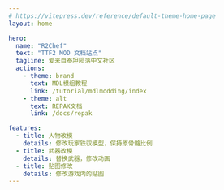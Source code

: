 ```yaml
---
# https://vitepress.dev/reference/default-theme-home-page
layout: home

hero:
  name: "R2Chef"
  text: "TTF2 MOD 文档站点"
  tagline: 爱来自泰坦陨落中文社区
  actions:
    - theme: brand
      text: MDL模组教程
      link: /tutorial/mdlmodding/index
    - theme: alt
      text: REPAK文档
      link: /docs/repak

features:
  - title: 人物改模
    details: 修改玩家铁驭模型，保持原骨骼比例
  - title: 武器改模
    details: 替换武器，修改动画
  - title: 贴图修改
    details: 修改游戏内的贴图
---
```


